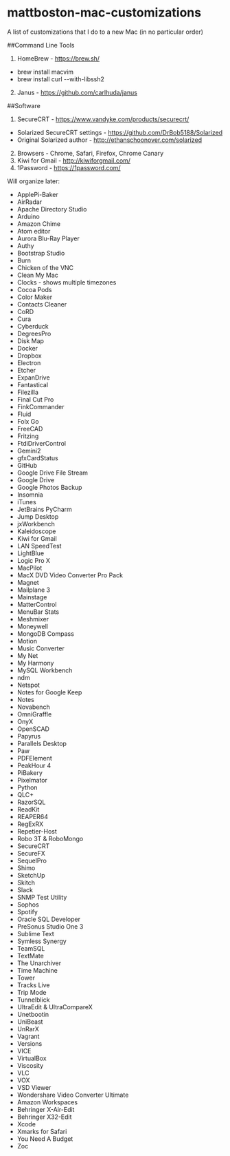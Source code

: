 # mattboston-mac-customizations

A list of customizations that I do to a new Mac (in no particular order)

##Command Line Tools
1. HomeBrew - https://brew.sh/
 * brew install macvim
 * brew install curl --with-libssh2
2. Janus - https://github.com/carlhuda/janus


##Software
1. SecureCRT - https://www.vandyke.com/products/securecrt/
 * Solarized SecureCRT settings - https://github.com/DrBob5188/Solarized
 * Original Solarized author - http://ethanschoonover.com/solarized
2. Browsers - Chrome, Safari, Firefox, Chrome Canary
3. Kiwi for Gmail - http://kiwiforgmail.com/
4. 1Password - https://1password.com/


Will organize later:
* ApplePi-Baker
* AirRadar
* Apache Directory Studio
* Arduino
* Amazon Chime
* Atom editor
* Aurora Blu-Ray Player
* Authy
* Bootstrap Studio
* Burn
* Chicken of the VNC
* Clean My Mac
* Clocks - shows multiple timezones
* Cocoa Pods
* Color Maker
* Contacts Cleaner
* CoRD
* Cura
* Cyberduck
* DegreesPro
* Disk Map
* Docker
* Dropbox
* Electron
* Etcher
* ExpanDrive
* Fantastical
* Filezilla
* Final Cut Pro
* FinkCommander
* Fluid
* Folx Go
* FreeCAD
* Fritzing
* FtdiDriverControl
* Gemini2
* gfxCardStatus
* GitHub
* Google Drive File Stream
* Google Drive
* Google Photos Backup
* Insomnia
* iTunes
* JetBrains PyCharm
* Jump Desktop
* jxWorkbench
* Kaleidoscope
* Kiwi for Gmail
* LAN SpeedTest
* LightBlue
* Logic Pro X
* MacPilot
* MacX DVD Video Converter Pro Pack
* Magnet
* Mailplane 3
* Mainstage
* MatterControl
* MenuBar Stats
* Meshmixer
* Moneywell
* MongoDB Compass
* Motion
* Music Converter
* My Net
* My Harmony
* MySQL Workbench
* ndm
* Netspot
* Notes for Google Keep
* Notes
* Novabench
* OmniGraffle
* OnyX
* OpenSCAD
* Papyrus
* Parallels Desktop
* Paw
* PDFElement
* PeakHour 4
* PiBakery
* Pixelmator
* Python
* QLC+
* RazorSQL
* ReadKit
* REAPER64
* RegExRX
* Repetier-Host
* Robo 3T & RoboMongo
* SecureCRT
* SecureFX
* SequelPro
* Shimo
* SketchUp
* Skitch
* Slack
* SNMP Test Utility
* Sophos
* Spotify
* Oracle SQL Developer
* PreSonus Studio One 3
* Sublime Text
* Symless Synergy
* TeamSQL
* TextMate
* The Unarchiver
* Time Machine
* Tower
* Tracks Live
* Trip Mode
* Tunnelblick
* UltraEdit & UltraCompareX
* Unetbootin
* UniBeast
* UnRarX
* Vagrant
* Versions
* VICE
* VirtualBox
* Viscosity
* VLC
* VOX
* VSD Viewer
* Wondershare Video Converter Ultimate
* Amazon Workspaces
* Behringer X-Air-Edit
* Behringer X32-Edit
* Xcode
* Xmarks for Safari
* You Need A Budget
* Zoc
